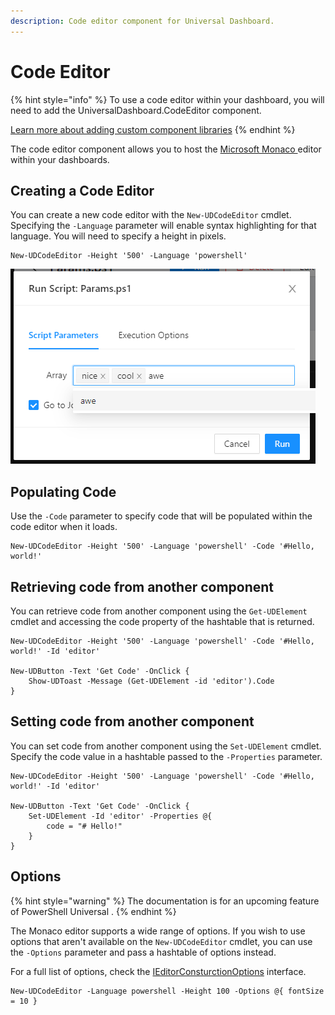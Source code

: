 ```yaml
---
description: Code editor component for Universal Dashboard.
---
```


# Code Editor

{% hint style="info" %}
To use a code editor within your dashboard, you will need to add the UniversalDashboard.CodeEditor component.

[Learn more about adding custom component libraries](../../dashboards/#adding-custom-component-libraries)
{% endhint %}

The code editor component allows you to host the [Microsoft Monaco ](https://microsoft.github.io/monaco-editor/)editor within your dashboards.

## Creating a Code Editor

You can create a new code editor with the `New-UDCodeEditor` cmdlet. Specifying the `-Language` parameter will enable syntax highlighting for that language. You will need to specify a height in pixels.

```text
New-UDCodeEditor -Height '500' -Language 'powershell'
```

![](../../../.gitbook/assets/image%20%28181%29.png)

## Populating Code

Use the `-Code` parameter to specify code that will be populated within the code editor when it loads.

```text
New-UDCodeEditor -Height '500' -Language 'powershell' -Code '#Hello, world!'
```

## Retrieving code from another component

You can retrieve code from another component using the `Get-UDElement` cmdlet and accessing the code property of the hashtable that is returned.

```text
New-UDCodeEditor -Height '500' -Language 'powershell' -Code '#Hello, world!' -Id 'editor'

New-UDButton -Text 'Get Code' -OnClick {
    Show-UDToast -Message (Get-UDElement -id 'editor').Code
}
```

## Setting code from another component

You can set code from another component using the `Set-UDElement` cmdlet. Specify the code value in a hashtable passed to the `-Properties` parameter.

```text
New-UDCodeEditor -Height '500' -Language 'powershell' -Code '#Hello, world!' -Id 'editor'

New-UDButton -Text 'Get Code' -OnClick {
    Set-UDElement -Id 'editor' -Properties @{
        code = "# Hello!"
    }
}
```

## Options

{% hint style="warning" %}
The documentation is for an upcoming feature of PowerShell Universal .
{% endhint %}

The Monaco editor supports a wide range of options. If you wish to use options that aren't available on the `New-UDCodeEditor` cmdlet, you can use the `-Options` parameter and pass a hashtable of options instead. 

For a full list of options, check the [IEditorConsturctionOptions](https://microsoft.github.io/monaco-editor/api/interfaces/monaco.editor.ieditorconstructionoptions.html) interface.

```text
New-UDCodeEditor -Language powershell -Height 100 -Options @{ fontSize = 10 }
```

